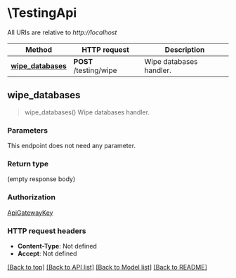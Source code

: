 # \TestingApi

All URIs are relative to *http://localhost*

Method | HTTP request | Description
------------- | ------------- | -------------
[**wipe_databases**](TestingApi.md#wipe_databases) | **POST** /testing/wipe | Wipe databases handler.



## wipe_databases

> wipe_databases()
Wipe databases handler.

### Parameters

This endpoint does not need any parameter.

### Return type

 (empty response body)

### Authorization

[ApiGatewayKey](../README.md#ApiGatewayKey)

### HTTP request headers

- **Content-Type**: Not defined
- **Accept**: Not defined

[[Back to top]](#) [[Back to API list]](../README.md#documentation-for-api-endpoints) [[Back to Model list]](../README.md#documentation-for-models) [[Back to README]](../README.md)

